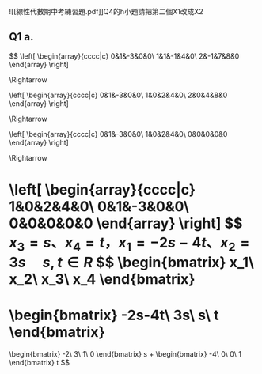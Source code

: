 ![[線性代數期中考練習題.pdf]]Q4的h小題請把第二個X1改成X2
## Q1 a.
$$
\left[
\begin{array}{cccc|c}
0&1&-3&0&0\\
1&1&-1&4&0\\
2&-1&7&8&0
\end{array}
\right]

\Rightarrow

\left[
\begin{array}{cccc|c}
0&1&-3&0&0\\
1&0&2&4&0\\
2&0&4&8&0
\end{array}
\right]

\Rightarrow

\left[
\begin{array}{cccc|c}
0&1&-3&0&0\\
1&0&2&4&0\\
0&0&0&0&0
\end{array}
\right]

\Rightarrow

\left[
\begin{array}{cccc|c}
1&0&2&4&0\\
0&1&-3&0&0\\
0&0&0&0&0
\end{array}
\right]
$$
$x_3=s、x_4=t，x_1=-2s-4t、x_2=3s\quad s,t\in R$
$$
\begin{bmatrix}
x_1\\
x_2\\
x_3\\
x_4
\end{bmatrix}
=
\begin{bmatrix}
-2s-4t\\
3s\\
s\\
t
\end{bmatrix}
=
\begin{bmatrix}
-2\\
3\\
1\\
0
\end{bmatrix}
s
+
\begin{bmatrix}
-4\\
0\\
0\\
1
\end{bmatrix}
t
$$
